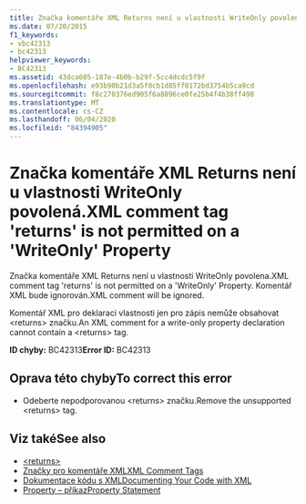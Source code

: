 ```yaml
---
title: Značka komentáře XML Returns není u vlastnosti WriteOnly povolená.
ms.date: 07/20/2015
f1_keywords:
- vbc42313
- bc42313
helpviewer_keywords:
- BC42313
ms.assetid: 43dca605-187e-4b0b-b29f-5cc4dcdc5f9f
ms.openlocfilehash: e93b90b21d3a5f0cb1d85ff0172bd3754b5ca9cd
ms.sourcegitcommit: f8c270376ed905f6a8896ce0fe25b4f4b38ff498
ms.translationtype: MT
ms.contentlocale: cs-CZ
ms.lasthandoff: 06/04/2020
ms.locfileid: "84394905"
---
```

# <a name="xml-comment-tag-returns-is-not-permitted-on-a-writeonly-property"></a><span data-ttu-id="93cff-102">Značka komentáře XML Returns není u vlastnosti WriteOnly povolená.</span><span class="sxs-lookup"><span data-stu-id="93cff-102">XML comment tag 'returns' is not permitted on a 'WriteOnly' Property</span></span>
<span data-ttu-id="93cff-103">Značka komentáře XML Returns není u vlastnosti WriteOnly povolena.</span><span class="sxs-lookup"><span data-stu-id="93cff-103">XML comment tag 'returns' is not permitted on a 'WriteOnly' Property.</span></span> <span data-ttu-id="93cff-104">Komentář XML bude ignorován.</span><span class="sxs-lookup"><span data-stu-id="93cff-104">XML comment will be ignored.</span></span>  
  
 <span data-ttu-id="93cff-105">Komentář XML pro deklaraci vlastnosti jen pro zápis nemůže obsahovat \<returns> značku.</span><span class="sxs-lookup"><span data-stu-id="93cff-105">An XML comment for a write-only property declaration cannot contain a \<returns> tag.</span></span>  
  
 <span data-ttu-id="93cff-106">**ID chyby:** BC42313</span><span class="sxs-lookup"><span data-stu-id="93cff-106">**Error ID:** BC42313</span></span>  
  
## <a name="to-correct-this-error"></a><span data-ttu-id="93cff-107">Oprava této chyby</span><span class="sxs-lookup"><span data-stu-id="93cff-107">To correct this error</span></span>  
  
- <span data-ttu-id="93cff-108">Odeberte nepodporovanou \<returns> značku.</span><span class="sxs-lookup"><span data-stu-id="93cff-108">Remove the unsupported \<returns> tag.</span></span>  
  
## <a name="see-also"></a><span data-ttu-id="93cff-109">Viz také</span><span class="sxs-lookup"><span data-stu-id="93cff-109">See also</span></span>

- [\<returns>](../language-reference/xmldoc/returns.md)
- [<span data-ttu-id="93cff-110">Značky pro komentáře XML</span><span class="sxs-lookup"><span data-stu-id="93cff-110">XML Comment Tags</span></span>](../language-reference/xmldoc/index.md)
- [<span data-ttu-id="93cff-111">Dokumentace kódu s XML</span><span class="sxs-lookup"><span data-stu-id="93cff-111">Documenting Your Code with XML</span></span>](../programming-guide/program-structure/documenting-your-code-with-xml.md)
- [<span data-ttu-id="93cff-112">Property – příkaz</span><span class="sxs-lookup"><span data-stu-id="93cff-112">Property Statement</span></span>](../language-reference/statements/property-statement.md)
